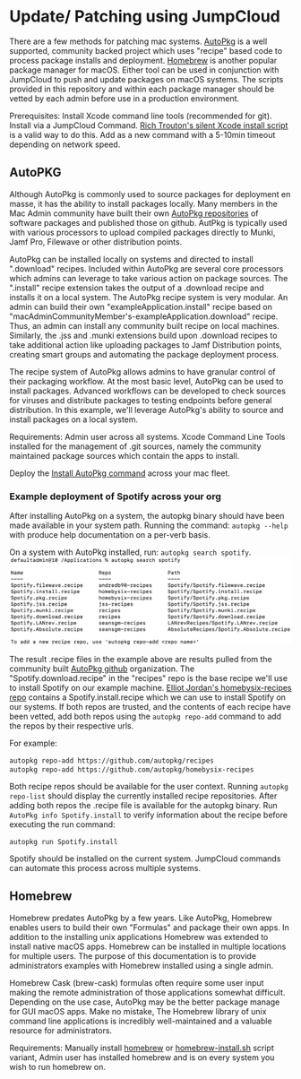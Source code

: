 # Update/ Patching using JumpCloud

There are a few methods for patching mac systems. [AutoPkg](https://github.com/autopkg/autopkg) is a well supported, community backed project which uses "recipe" based code to process package installs and deployment. [Homebrew](https://brew.sh/) is another popular package manager for macOS. Either tool can be used in conjunction with JumpCloud to push and update packages on macOS systems. The scripts provided in this repository and within each package manager should be vetted by each admin before use in a production environment.

Prerequisites: Install Xcode command line tools (recommended for git). Install via a JumpCloud Command. [Rich Trouton's silent Xcode install script](https://github.com/rtrouton/rtrouton_scripts/tree/master/rtrouton_scripts/install_xcode_command_line_tools) is a valid way to do this. Add as a new command with a 5-10min timeout depending on network speed.

## AutoPKG

Although AutoPkg is commonly used to source packages for deployment en masse, it has the ability to install packages locally. Many members in the Mac Admin community have built their own [AutoPkg repositories](https://github.com/autopkg) of software packages and published those on github. AutPkg is typically used with various processors to upload compiled packages directly to Munki, Jamf Pro, Filewave or other distribution points.

AutoPkg can be installed locally on systems and directed to install ".download" recipes. Included within AutoPkg are several core processors which admins can leverage to take various action on package sources. The ".install" recipe extension takes the output of a .download recipe and installs it on a local system. The AutoPkg recipe system is very modular. An admin can build their own "exampleApplication.install" recipe based on "macAdminCommunityMember's-exampleApplication.download" recipe. Thus, an admin can install any community built recipe on local machines. Similarly, the .jss and .munki extensions build upon .download recipes to take additional action like uploading packages to Jamf Distribution points, creating smart groups and automating the package deployment process.

The recipe system of AutoPkg allows admins to have granular control of their packaging workflow. At the most basic level, AutoPkg can be used to install packages. Advanced workflows can be developed to check sources for viruses and distribute packages to testing endpoints before general distribution. In this example, we'll leverage AutoPkg's ability to source and install packages on a local system.

Requirements: Admin user across all systems. Xcode Command Line Tools installed for the management of .git sources, namely the community maintained package sources which contain the apps to install.

Deploy the [Install AutoPkg command](./Mac&#32;-&#32;Install&#32;AutoPkg&#32;Package&#32;Manager.md) across your mac fleet.

### Example deployment of Spotify across your org

After installing AutoPkg on a system, the autopkg binary should have been made available in your system path. Running the command: `autopkg --help` with produce help documentation on a per-verb basis.

On a system with AutoPkg installed, run: `autopkg search spotify`.
![spotify example](./images/spotify.png)

The result .recipe files in the example above are results pulled from the community built [AutoPkg github](https://github.com/autopkg) organization. The "Spotify.download.recipe" in the "recipes" repo is the base recipe we'll use to install Spotify on our example machine. [Elliot Jordan's homebysix-recipes repo](https://github.com/homebysix) contains a Spotify.install.recipe which we can use to install Spotify on our systems. If both repos are trusted, and the contents of each recipe have been vetted, add both repos using the `autopkg repo-add` command to add the repos by their respective urls.

For example:
```
autopkg repo-add https://github.com/autopkg/recipes
autopkg repo-add https://github.com/autopkg/homebysix-recipes
```

Both recipe repos should be available for the user context. Running `autopkg repo-list` should display the currently installed recipe repositories. After adding both repos the .recipe file is available for the autopkg binary. Run `AutoPkg info Spotify.install` to verify information about the recipe before executing the run command:

```
autopkg run Spotify.install
```
Spotify should be installed on the current system. JumpCloud commands can automate this process across multiple systems. 

## Homebrew

Homebrew predates AutoPkg by a few years. Like AutoPkg, Homebrew enables users to build their own "Formulas" and package their own apps. In addition to the installing unix applications Homebrew was extended to install native macOS apps. Homebrew can be installed in multiple locations for multiple users. The purpose of this documentation is to provide administrators examples with Homebrew installed using a single admin.

Homebrew Cask (brew-cask) formulas often require some user input making the remote administration of those applications somewhat difficult. Depending on the use case, AutoPkg may be the better package manage for GUI macOS apps. Make no mistake, The Homebrew library of unix command line applications is incredibly well-maintained and a valuable resource for administrators.

Requirements: Manually install [homebrew](https://brew.sh/) or [homebrew-install.sh](./homebrew-install.sh) script variant, Admin user has installed homebrew and is on every system you wish to run homebrew on.
